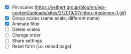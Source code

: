 - [x] Pin scales (https://seibert.group/blog/en/wp-content/uploads/sites/2/2019/07/Inbox-Anpinnen-1.gif)
- [x] Group scales (same scale, different name)
- [x] Animate filter
- [ ] Delete scales
- [ ] Change order
- [ ] Share settings
- [ ] Reset form (i.o. reload page)
